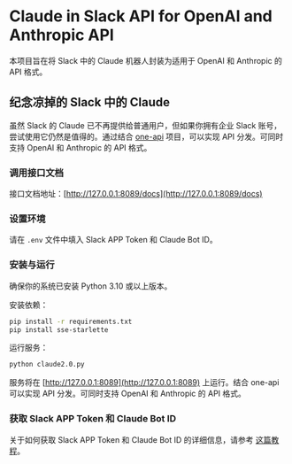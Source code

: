 # Claude in Slack API for OpenAI and Anthropic API

本项目旨在将 Slack 中的 Claude 机器人封装为适用于 OpenAI 和 Anthropic 的 API 格式。

## 纪念凉掉的 Slack 中的 Claude

虽然 Slack 的 Claude 已不再提供给普通用户，但如果你拥有企业 Slack 账号，尝试使用它仍然是值得的。通过结合 [one-api](https://github.com/songquanpeng/one-api) 项目，可以实现 API 分发。可同时支持 OpenAI 和 Anthropic 的 API 格式。

### 调用接口文档

接口文档地址：[http://127.0.0.1:8089/docs](http://127.0.0.1:8089/docs)

### 设置环境

请在 `.env` 文件中填入 Slack APP Token 和 Claude Bot ID。

### 安装与运行

确保你的系统已安装 Python 3.10 或以上版本。

安装依赖：
```bash
pip install -r requirements.txt
pip install sse-starlette
```

运行服务：
```bash
python claude2.0.py
```

服务将在 [http://127.0.0.1:8089](http://127.0.0.1:8089) 上运行。结合 one-api 可以实现 API 分发。可同时支持 OpenAI 和 Anthropic 的 API 格式。

### 获取 Slack APP Token 和 Claude Bot ID

关于如何获取 Slack APP Token 和 Claude Bot ID 的详细信息，请参考 [这篇教程](https://juejin.cn/post/7238917620849672247)。
